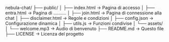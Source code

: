 nebula-chat/
├── public/
│   ├── index.html         → Pagina di accesso
│   ├── entra.html         → Pagina di ..........
│   ├── join.html          → Pagina di connessione alla chat
│   ├── disclaimer.html    → Regole e condizioni
│   ├── config.json        → Configurazione dinamica
│   ├── utils.js           → Funzioni condivise
│   └── assets/
│       └── welcome.mp3    → Audio di benvenuto
├── README.md              → Questo file
├── LICENSE                → Licenza del progetto
